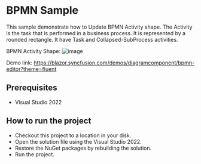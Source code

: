 # BPMN Sample

This sample demonstrate how to Update BPMN Activity shape. The Activity is the task that is performed in a business process. It is represented by a rounded rectangle. It have Task and Collapsed-SubProcess activities.

BPMN Activity Shape:
![image](https://user-images.githubusercontent.com/77827252/215375394-d35e222f-3f21-4eb5-8647-da8d74957635.png)

Demo link:
https://blazor.syncfusion.com/demos/diagramcomponent/bpmn-editor?theme=fluent

## Prerequisites

* Visual Studio 2022

## How to run the project

* Checkout this project to a location in your disk.
* Open the solution file using the Visual Studio 2022.
* Restore the NuGet packages by rebuilding the solution.
* Run the project.
